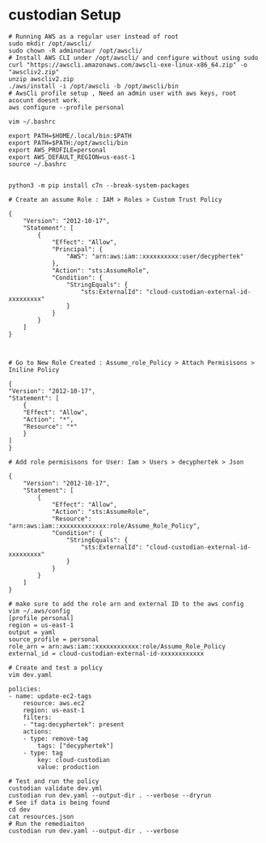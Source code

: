 custodian Setup
===============

    # Running AWS as a regular user instead of root
    sudo mkdir /opt/awscli/
    sudo chown -R adminotaur /opt/awscli/
    # Install AWS CLI under /opt/awscli/ and configure without using sudo
    curl "https://awscli.amazonaws.com/awscli-exe-linux-x86_64.zip" -o "awscliv2.zip"
    unzip awscliv2.zip
    ./aws/install -i /opt/awscli -b /opt/awscli/bin
    # AwsCli profile setup , Need an admin user with aws keys, root acocunt doesnt work.
    aws configure --profile personal

    vim ~/.bashrc

    export PATH=$HOME/.local/bin:$PATH
    export PATH=$PATH:/opt/awscli/bin
    export AWS_PROFILE=personal
    export AWS_DEFAULT_REGION=us-east-1
    source ~/.bashrc


    python3 -m pip install c7n --break-system-packages

    # Create an assume Role : IAM > Roles > Custom Trust Policy

    {
        "Version": "2012-10-17",
        "Statement": [
            {
                "Effect": "Allow",
                "Principal": {
                    "AWS": "arn:aws:iam::xxxxxxxxxx:user/decyphertek"
                },
                "Action": "sts:AssumeRole",
                "Condition": {
                    "StringEquals": {
                        "sts:ExternalId": "cloud-custodian-external-id-xxxxxxxxx"
                    }
                }
            }
        ]
    }



    # Go to New Role Created : Assume_role_Policy > Attach Permisisons > Iniline Policy

    {
    "Version": "2012-10-17",
    "Statement": [
        {
        "Effect": "Allow",
        "Action": "*",
        "Resource": "*"
        }
    ]
    }

    # Add role permisisons for User: Iam > Users > decyphertek > Json

    {
        "Version": "2012-10-17",
        "Statement": [
            {
                "Effect": "Allow",
                "Action": "sts:AssumeRole",
                "Resource": "arn:aws:iam::xxxxxxxxxxxxx:role/Assume_Role_Policy",
                "Condition": {
                    "StringEquals": {
                        "sts:ExternalId": "cloud-custodian-external-id-xxxxxxxxx"
                    }
                }
            }
        ]
    }

    # make sure to add the role arn and external ID to the aws config
    vim ~/.aws/config
    [profile personal]
    region = us-east-1
    output = yaml
    source_profile = personal
    role_arn = arn:aws:iam::xxxxxxxxxxxx:role/Assume_Role_Policy
    external_id = cloud-custodian-external-id-xxxxxxxxxxxx

    # Create and test a policy
    vim dev.yaml

    policies:
    - name: update-ec2-tags
        resource: aws.ec2
        region: us-east-1
        filters:
        - "tag:decyphertek": present
        actions:
        - type: remove-tag
            tags: ["decyphertek"]
        - type: tag
            key: cloud-custodian
            value: production

    # Test and run the policy
    custodian validate dev.yml
    custodian run dev.yaml --output-dir . --verbose --dryrun
    # See if data is being found
    cd dev  
    cat resources.json
    # Run the remediaiton
    custodian run dev.yaml --output-dir . --verbose
